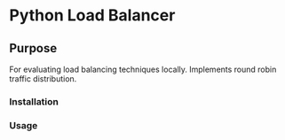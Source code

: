 # Python Load Balancer

## Purpose
For evaluating load balancing techniques locally. Implements round robin traffic distribution.


### Installation


### Usage
